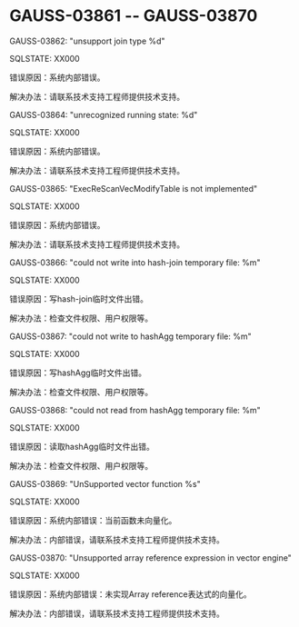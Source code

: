 # GAUSS-03861 -- GAUSS-03870<a name="ZH-CN_TOPIC_0302073246"></a>

GAUSS-03862: "unsupport join type %d"

SQLSTATE: XX000

错误原因：系统内部错误。

解决办法：请联系技术支持工程师提供技术支持。

GAUSS-03864: "unrecognized running state: %d"

SQLSTATE: XX000

错误原因：系统内部错误。

解决办法：请联系技术支持工程师提供技术支持。

GAUSS-03865: "ExecReScanVecModifyTable is not implemented"

SQLSTATE: XX000

错误原因：系统内部错误。

解决办法：请联系技术支持工程师提供技术支持。

GAUSS-03866: "could not write into hash-join temporary file: %m"

SQLSTATE: XX000

错误原因：写hash-join临时文件出错。

解决办法：检查文件权限、用户权限等。

GAUSS-03867: "could not write to hashAgg temporary file: %m"

SQLSTATE: XX000

错误原因：写hashAgg临时文件出错。

解决办法：检查文件权限、用户权限等。

GAUSS-03868: "could not read from hashAgg temporary file: %m"

SQLSTATE: XX000

错误原因：读取hashAgg临时文件出错。

解决办法：检查文件权限、用户权限等。

GAUSS-03869: "UnSupported vector function %s"

SQLSTATE: XX000

错误原因：系统内部错误：当前函数未向量化。

解决办法：内部错误，请联系技术支持工程师提供技术支持。

GAUSS-03870: "Unsupported array reference expression in vector engine"

SQLSTATE: XX000

错误原因：系统内部错误：未实现Array reference表达式的向量化。

解决办法：内部错误，请联系技术支持工程师提供技术支持。

